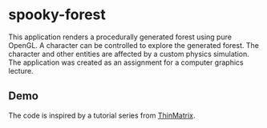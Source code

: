 # spooky-forest

This application renders a procedurally generated forest using pure OpenGL. A character can be controlled to explore the generated forest. The character and other entities are affected by a custom physics simulation.  The application was created as an assignment for a computer graphics lecture. 

## Demo

The code is inspired by a tutorial series from [ThinMatrix](https://www.youtube.com/user/ThinMatrix).
